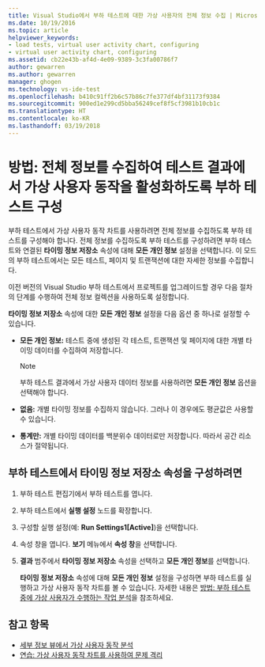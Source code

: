 ```yaml
---
title: Visual Studio에서 부하 테스트에 대한 가상 사용자의 전체 정보 수집 | Microsoft Docs
ms.date: 10/19/2016
ms.topic: article
helpviewer_keywords:
- load tests, virtual user activity chart, configuring
- virtual user activity chart, configuring
ms.assetid: cb22e43b-af4d-4e09-9389-3c3fa00786f7
author: gewarren
ms.author: gewarren
manager: ghogen
ms.technology: vs-ide-test
ms.openlocfilehash: b410c91ff2b6c57b86c7fe377df4bf31173f9384
ms.sourcegitcommit: 900ed1e299cd5bba56249cef8f5cf3981b10cb1c
ms.translationtype: HT
ms.contentlocale: ko-KR
ms.lasthandoff: 03/19/2018
---
```

# <a name="how-to-configure-load-tests-to-collect-full-details-to-enable-virtual-user-activity-in-test-results"></a>방법: 전체 정보를 수집하여 테스트 결과에서 가상 사용자 동작을 활성화하도록 부하 테스트 구성

부하 테스트에서 가상 사용자 동작 차트를 사용하려면 전체 정보를 수집하도록 부하 테스트를 구성해야 합니다. 전체 정보를 수집하도록 부하 테스트를 구성하려면 부하 테스트와 연결된 **타이밍 정보 저장소** 속성에 대해 **모든 개인 정보** 설정을 선택합니다. 이 모드의 부하 테스트에서는 모든 테스트, 페이지 및 트랜잭션에 대한 자세한 정보를 수집합니다.

 이전 버전의 Visual Studio 부하 테스트에서 프로젝트를 업그레이드할 경우 다음 절차의 단계를 수행하여 전체 정보 컬렉션을 사용하도록 설정합니다.

 **타이밍 정보 저장소** 속성에 대한 **모든 개인 정보** 설정을 다음 옵션 중 하나로 설정할 수 있습니다.

-   **모든 개인 정보:** 테스트 중에 생성된 각 테스트, 트랜잭션 및 페이지에 대한 개별 타이밍 데이터를 수집하여 저장합니다.

    > [!NOTE]
    > 부하 테스트 결과에서 가상 사용자 데이터 정보를 사용하려면 **모든 개인 정보** 옵션을 선택해야 합니다.

-   **없음:** 개별 타이밍 정보를 수집하지 않습니다. 그러나 이 경우에도 평균값은 사용할 수 있습니다.

-   **통계만:** 개별 타이밍 데이터를 백분위수 데이터로만 저장합니다. 따라서 공간 리소스가 절약됩니다.

## <a name="to-configure-the-timing-details-storage-property-in-a-load-test"></a>부하 테스트에서 타이밍 정보 저장소 속성을 구성하려면

1.  부하 테스트 편집기에서 부하 테스트를 엽니다.

2.  부하 테스트에서 **실행 설정** 노드를 확장합니다.

3.  구성할 실행 설정(예: **Run Settings1[Active]**)을 선택합니다.

4.  속성 창을 엽니다. **보기** 메뉴에서 **속성 창**을 선택합니다.

5.  **결과** 범주에서 **타이밍 정보 저장소** 속성을 선택하고 **모든 개인 정보**를 선택합니다.

     **타이밍 정보 저장소** 속성에 대해 **모든 개인 정보** 설정을 구성하면 부하 테스트를 실행하고 가상 사용자 동작 차트를 볼 수 있습니다. 자세한 내용은 [방법: 부하 테스트 중에 가상 사용자가 수행하는 작업 분석](../test/how-to-analyze-virtual-user-activity-during-a-load-test.md)을 참조하세요.

## <a name="see-also"></a>참고 항목

- [세부 정보 뷰에서 가상 사용자 동작 분석](../test/analyze-load-test-virtual-user-activity-in-the-details-view.md)
- [연습: 가상 사용자 동작 차트를 사용하여 문제 격리](../test/walkthrough-use-the-virtual-user-activity-chart-to-isolate-issues.md)